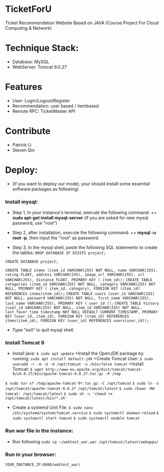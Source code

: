 # TicketForU
Ticket Recommendation Website Based on JAVA (Course Project For Cloud Computing & Network)


# Technique Stack:
+ Database: MySQL
+ WebServer: Tomcat 9.0.27

# Features
+ User: Login/Logout/Register
+ Recommendation: user based / itembased
+ Remote RPC: TicketMaster API

# Contribute
+ Patrick Li 
+ Steven Qin

# Deploy:
* (if you want to deploy our model, your should install some essential software packages as following)

### Install mysql:
+ Step 1, In your instance's terminal, execute the following command:
++ **sudo apt-get install mysql-server** (if you are asked for new mysql password, use "root")

+ Step 2, after installation, execute the following command:
++ **mysql -u root -p**, then input the "root" as password.

+ Step 3, In the mysql shell, paste the following SQL statements to create the tables:
`DROP DATABASE IF EXISTS project;`

`CREATE DATABASE project;`

`CREATE TABLE items (item_id VARCHAR(255) NOT NULL, name VARCHAR(255), rating FLOAT, address VARCHAR(255), image_url VARCHAR(255), url VARCHAR(255), distance FLOAT, PRIMARY KEY ( item_id));`
`CREATE TABLE categories (item_id VARCHAR(255) NOT NULL, category VARCHAR(255) NOT NULL, PRIMARY KEY ( item_id, category), FOREIGN KEY (item_id) REFERENCES items(item_id));`
`CREATE TABLE users (user_id VARCHAR(255) NOT NULL, password VARCHAR(255) NOT NULL, first_name VARCHAR(255), last_name VARCHAR(255), PRIMARY KEY ( user_id ));`
`CREATE TABLE history (user_id VARCHAR(255) NOT NULL, item_id VARCHAR(255) NOT NULL, last_favor_time timestamp NOT NULL DEFAULT CURRENT_TIMESTAMP, PRIMARY KEY (user_id, item_id), FOREIGN KEY (item_id) REFERENCES items(item_id), FOREIGN KEY (user_id) REFERENCES users(user_id));`
+ Type "exit" to quit mysql shell

### Install Tomcat 9
+ Install java:
`$ sudo apt update`
+Install the OpenJDK package by running:
`sudo apt install default-jdk`
+Create Tomcat User:
`$ sudo useradd -r -m -U -d /opt/tomcat -s /bin/false tomcat`
+Install Tomcat:
`$ wget http://www-eu.apache.org/dist/tomcat/tomcat-9/v9.0.27/bin/apache-tomcat-9.0.27.tar.gz -P /tmp`

`$ sudo tar xf /tmp/apache-tomcat-9*.tar.gz -C /opt/tomcat`
`$ sudo ln -s /opt/tomcat/apache-tomcat-9.0.27 /opt/tomcat/latest`
`$ sudo chown -RH tomcat: /opt/tomcat/latest`
`$ sudo sh -c 'chmod +x /opt/tomcat/latest/bin/*.sh'`
+ Create a systemd Unit File:
`$ sudo nano /etc/systemd/system/tomcat.service`
`$ sudo systemctl daemon-reload`
`$ sudo systemctl start tomcat`
`$ sudo systemctl enable tomcat`

### Run war file in the instance:
+ Run following
`sudo cp ~/webtest_war.war /opt/tomcat/latest/webapps/`

### Run in your browser:
`YOUR_INSTANCE_IP:8080/webtest_war/`







